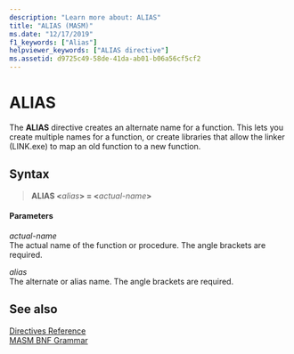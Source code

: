 ```yaml
---
description: "Learn more about: ALIAS"
title: "ALIAS (MASM)"
ms.date: "12/17/2019"
f1_keywords: ["Alias"]
helpviewer_keywords: ["ALIAS directive"]
ms.assetid: d9725c49-58de-41da-ab01-b06a56cf5cf2
---
```

# ALIAS

The **ALIAS** directive creates an alternate name for a function.  This lets you create multiple names for a function, or create libraries that allow the linker (LINK.exe) to map an old function to a new function.

## Syntax

> **ALIAS \<**_alias_**> = \<**_actual-name_**>**

#### Parameters

*actual-name*\
The actual name of the function or procedure.  The angle brackets are required.

*alias*\
The alternate or alias name.  The angle brackets are required.

## See also

[Directives Reference](directives-reference.md)\
[MASM BNF Grammar](masm-bnf-grammar.md)
